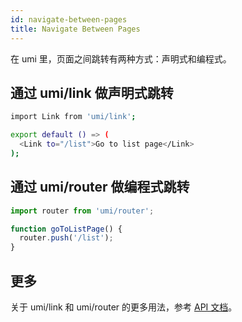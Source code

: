 ```yaml
---
id: navigate-between-pages
title: Navigate Between Pages
---
```


在 umi 里，页面之间跳转有两种方式：声明式和编程式。

## 通过 umi/link 做声明式跳转

```bash
import Link from 'umi/link';

export default () => (
  <Link to="/list">Go to list page</Link>
);
```

## 通过 umi/router 做编程式跳转

```js
import router from 'umi/router';

function goToListPage() {
  router.push('/list');
}
```

## 更多

关于 umi/link 和 umi/router 的更多用法，参考 [API 文档](./api.html)。

